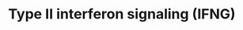 ---
annotations:
- type: Pathway Ontology
  value: type II interferon signaling pathway
- type: Cell Type Ontology
  value: macrophage
authors:
- MaintBot
- Chaodc
- AlexanderPico
- Khanspers
- Ddigles
- Mkutmon
description: Adapted from Raza et al. (2008). This pathway is initiated by IFNG binding
  to its receptor and a subsequent phosphorylation cascade involving a number of the
  JAK and STAT family of proteins. Several transcriptionally active complexes are
  formed (STAT1 homodimer, ISGF3 complex, STAT1:STAT1:IRF9 complex) and the pathway
  culminates with the transcriptional activation of target genes. [1]
last-edited: 2013-10-17
organisms:
- Mus musculus
redirect_from:
- /index.php/Pathway:WP1253
- /instance/WP1253
schema-jsonld:
- '@context': https://schema.org/
  '@id': https://wikipathways.github.io/pathways/WP1253.html
  '@type': Dataset
  creator:
    '@type': Organization
    name: WikiPathways
  description: Adapted from Raza et al. (2008). This pathway is initiated by IFNG
    binding to its receptor and a subsequent phosphorylation cascade involving a number
    of the JAK and STAT family of proteins. Several transcriptionally active complexes
    are formed (STAT1 homodimer, ISGF3 complex, STAT1:STAT1:IRF9 complex) and the
    pathway culminates with the transcriptional activation of target genes. [1]
  keywords:
  - Psmb9
  - Cybb
  - Socs1
  - Irf9
  - Tap1
  - Irf2
  - Prkcd
  - Cxcl9
  - Stat1
  - Irf4
  - Il1b
  - IFNA
  - Irf1
  - Ifng
  - OAS1
  - Sfpi1
  - Ifit2
  - Stat2
  - Ifngr1
  - Isgf3
  - Ifngr2
  - Eif2ak2
  - Icam1
  - Ptpn11
  - HIST2H4
  - Ifnb1
  - Irf8
  - Isg15
  - Ciita
  - Jak1
  - HLA-B
  - Nos2
  - GBP1
  - Reg1
  - G1P3
  - Jak2
  - Cxcl10
  - Socs3
  license: CC0
  name: Type II interferon signaling (IFNG)
seo: CreativeWork
title: Type II interferon signaling (IFNG)
wpid: WP1253
---